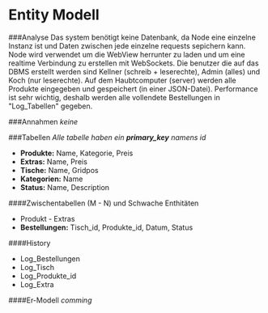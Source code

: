 Entity Modell
==

###Analyse
Das system benötigt keine Datenbank, da Node eine einzelne Instanz ist und Daten zwischen jede einzelne requests sepichern kann. Node wird verwendet um die WebView herrunter zu laden und um eine realtime Verbindung zu erstellen mit WebSockets.
Die benutzer die auf das DBMS erstellt werden sind Kellner (schreib + leserechte), Admin (alles) und Koch (nur leserechte).
Auf dem Haubtcomputer (server) werden alle Produkte eingegeben und gespeichert (in einer JSON-Datei). Performance ist sehr wichtig, deshalb werden alle vollendete Bestellungen in "Log_Tabellen" gegeben.


###Annahmen
*keine*

###Tabellen
*Alle tabelle haben ein **primary_key** namens id*
- **Produkte:** Name, Kategorie, Preis
- **Extras:** Name, Preis
- **Tische:** Name, Gridpos 
- **Kategorien:** Name
- **Status:** Name, Description

####Zwischentabellen (M - N) und Schwache Enthitäten
- Produkt - Extras
- **Bestellungen:** Tisch_id, Produkte_id, Datum, Status

####History
- Log_Bestellungen
- Log_Tisch
- Log_Produkte_id
- Log_Extra

####Er-Modell
*comming*
